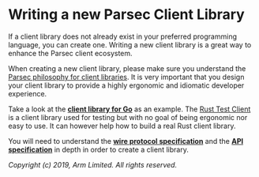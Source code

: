 # Writing a new Parsec Client Library

If a client library does not already exist in your preferred programming language, you can create
one. Writing a new client library is a great way to enhance the Parsec client ecosystem.

When creating a new client library, please make sure you understand the [Parsec philosophy for
client libraries](../parsec#beautiful-client-libraries). It is very important that you design your
client library to provide a highly ergonomic and idiomatic developer experience.

Take a look at the [**client library for Go**](https://github.com/parallaxsecond/parsec-client-go)
as an example. The [Rust Test Client](https://github.com/parallaxsecond/parsec-client-test) is a
client library used for testing but with no goal of being ergonomic nor easy to use. It can however
help how to build a real Rust client library.

You will need to understand the [**wire protocol specification**](wire_protocol.md) and the [**API
specification**](api_overview.md) in depth in order to create a client library.

*Copyright (c) 2019, Arm Limited. All rights reserved.*
